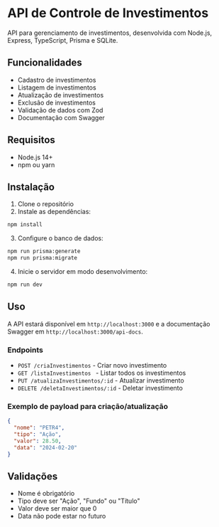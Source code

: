 # API de Controle de Investimentos

API para gerenciamento de investimentos, desenvolvida com Node.js, Express, TypeScript, Prisma e SQLite.

## Funcionalidades

- Cadastro de investimentos
- Listagem de investimentos
- Atualização de investimentos
- Exclusão de investimentos
- Validação de dados com Zod
- Documentação com Swagger

## Requisitos

- Node.js 14+
- npm ou yarn

## Instalação

1. Clone o repositório
2. Instale as dependências:
```bash
npm install
```

3. Configure o banco de dados:
```bash
npm run prisma:generate
npm run prisma:migrate
```

4. Inicie o servidor em modo desenvolvimento:
```bash
npm run dev
```

## Uso

A API estará disponível em `http://localhost:3000` e a documentação Swagger em `http://localhost:3000/api-docs`.

### Endpoints

- `POST /criaInvestimentos` - Criar novo investimento
- `GET /listaInvestimentos ` - Listar todos os investimentos
- `PUT /atualizaInvestimentos/:id` - Atualizar investimento
- `DELETE /deletaInvestimentos/:id` - Deletar investimento

### Exemplo de payload para criação/atualização

```json
{
  "nome": "PETR4",
  "tipo": "Ação",
  "valor": 28.50,
  "data": "2024-02-20"
}
```

## Validações

- Nome é obrigatório
- Tipo deve ser "Ação", "Fundo" ou "Título"
- Valor deve ser maior que 0
- Data não pode estar no futuro 